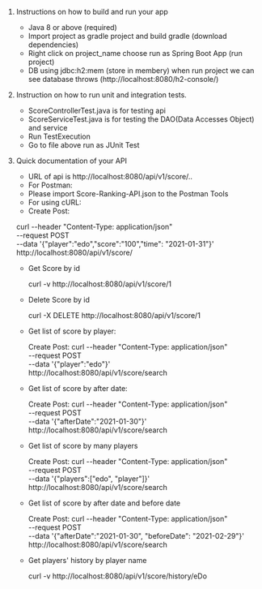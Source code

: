 1. Instructions on how to build and run your app
   - Java 8 or above (required)
   - Import project as gradle project and build gradle (download dependencies)
   - Right click on project_name choose run as Spring Boot App (run project)
   - DB using jdbc:h2:mem (store in membery) when run project we can see database throws (http://localhost:8080/h2-console/)

2. Instruction on how to run unit and integration tests.
   - ScoreControllerTest.java is for testing api
   - ScoreServiceTest.java is for testing the DAO(Data Accesses Object) and service
   + Run TestExecution
    - Go to file above run as JUnit Test

3. Quick documentation of your API
   - URL of api is http://localhost:8080/api/v1/score/..

   + For Postman: 
    - Please import Score-Ranking-API.json to the Postman Tools

   + For using cURL:
    - Create Post:
    
    curl --header "Content-Type: application/json" \
    --request POST \
    --data '{"player":"edo","score":"100","time": "2021-01-31"}' \
    http://localhost:8080/api/v1/score/

    - Get Score by id
    
      curl -v http://localhost:8080/api/v1/score/1
  
    - Delete Score by id
    
      curl -X DELETE http://localhost:8080/api/v1/score/1
    
    - Get list of score by player:
    
       Create Post:
       curl --header "Content-Type: application/json" \
       --request POST \
       --data '{"player":"edo"}' \
       http://localhost:8080/api/v1/score/search

    - Get list of score by after date:
    
       Create Post:
       curl --header "Content-Type: application/json" \
       --request POST \
       --data '{"afterDate":"2021-01-30"}' \
       http://localhost:8080/api/v1/score/search

    - Get list of score by many players
    
       Create Post:
       curl --header "Content-Type: application/json" \
       --request POST \
       --data '{"players":["edo", "player"]}' \
       http://localhost:8080/api/v1/score/search

    - Get list of score by after date and before date
    
      Create Post:
       curl --header "Content-Type: application/json" \
       --request POST \
       --data '{"afterDate":"2021-01-30", "beforeDate": "2021-02-29"}' \
       http://localhost:8080/api/v1/score/search

    - Get players' history by player name
    
      curl -v http://localhost:8080/api/v1/score/history/eDo
